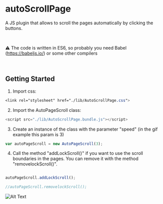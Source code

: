 # autoScrollPage
A JS plugin that allows to scroll the pages automatically by clicking the buttons.

<br>

:warning: The code is written in ES6, so probably you need Babel (https://babeljs.io/) or some other compilers

<br>

## Getting Started
1) Import css: 
```css
<link rel="stylesheet" href="./lib/AutoScrollPage.css">
```
2) Import the AutoPageScroll class:
```javascript
<script src="./lib/AutoScrollPage.bundle.js"></script>
```
3) Create an instance of the class with the parameter "speed" (in the gif example this param is 3)
```javascript
var autoPageScroll = new AutoPageScroll(3);
```
4) Call the method "addLockScroll()" if you want to use the scroll boundaries in the pages. You can remove it with the method "removelockScroll()".
```javascript

autoPageScroll.addLockScroll(); 

//autoPageScroll.removelockScroll();
```

![Alt Text](https://media.giphy.com/media/APqdCCpIZw7JD5xHok/giphy.gif)
